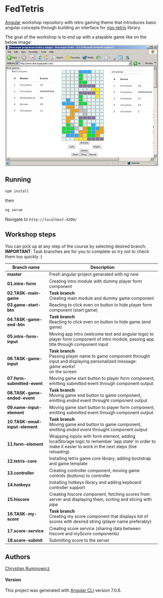 # FedTetris

[Angular](https://angular.io/) workshop repository with retro gaming theme that introduces basic angular concepts through building an interface for [ngx-tetris](https://www.npmjs.com/package/ngx-tetris) library.  

The goal of the workshop is to end up with a playable game like on the below image:  
 ![Workshop final effect](assets/tetris.png)


## Running
```bash
npm install
```
then 
```bash 
ng serve
```
Navigate to `http://localhost:4200/`

## Workshop steps

You can pick up at any step of the course by selecting desired branch.
**IMPORTANT**: Task branches are for you to complete so try not to check them too quickly :) 

Branch name | Description
--- | ---
**master** | Fresh angular project generated with *ng new <project-name>*
**01.intro-form** | Creating intro module with dummy player form component
**02.TASK-main-game** | **Task branch**<br/> Creating main module and dummy game component
**03.game-start-btn** | Reacting to click even on button to hide player form component (start game)
**04.TASK-game-end-btn** | **Task branch**<br/>Reacting to click even on button to hide game (end game)
**05.intro-form-input** | Moving app intro (welcome text and angular logo) to player form component of intro module, passing app title through component input
**06.TASK-game-input** | **Task branch**<br/> Passing player name to game component throught input and displaying personalized message: <br/>*<player-name> game works!* <br/>on the screen
**07.form-submitted-event** | Moving game start button to player form component, emitting *submitted* event through component output 
**08.TASK-game-ended-event** | **Task branch**<br/> Moving game end button to game component, emitting *ended* event throught component output
**09.name-input-element** | Moving game start button to player form component, emitting *submitted* event through component output 
**10.TASK-email-input-element** | **Task branch**<br/> Moving game end button to game component, emitting *ended* event throught component output
**11.form-element** | Wrapping inputs with form element, adding localStorage logic to remember 'app state' in order to make it easier to work in the next steps (live reloading)
**12.tetris-core** | Installing tetris game core library, adding bootstrap and game template
**13.controller** | Creating controller component, moving game controls (buttons) to controller
**14.hotkeys** | Installing hotkeys library and adding keyboard controller support
**15.hiscore** | Creating hiscore component, fetching scores from server and displaying them, sorting and slicing with pipe 
**16.TASK-my-score** | **Task branch**<br/>Creating my score component that displays list of scores with desired string (player name preferably) 
**17.score-service** | Creating score service (sharing data between hiscore and myScore components) 
**18.score-submit** | Submitting score to the server 

## Authors

[Chrystian Ruminowicz](http://chrum.it)

#### Version
This project was generated with [Angular CLI](https://github.com/angular/angular-cli) version 7.0.6.
 




